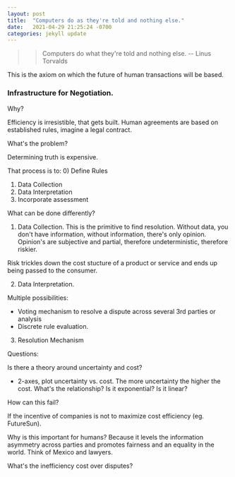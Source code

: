 ```yaml
--- 
layout: post
title:  "Computers do as they're told and nothing else."
date:   2021-04-29 21:25:24 -0700
categories: jekyll update
---
```


>> Computers do what they're told and nothing else. -- Linus Torvalds 

This is the axiom on which the future of human transactions will be based.

### Infrastructure for Negotiation.

Why? 

Efficiency is irresistible, that gets built. 
Human agreements are based on established rules, imagine a legal contract. 

What's the problem? 

Determining truth is expensive. 

That process is to:
0) Define Rules
1) Data Collection
2) Data Interpretation
3) Incorporate assessment 

What can be done differently?

1) Data Collection. This is the primitive to find resolution. Without data, you don't have information, without information, there's only opinion. 
Opinion's are subjective and partial, therefore undeterministic, therefore riskier.

Risk trickles down the cost stucture of a product or service and ends up being passed to the consumer.
 
2) Data Interpretation.  

Multiple possibilities:
- Voting mechanism to resolve a dispute across several 3rd parties or analysis 
- Discrete rule evaluation.

3) Resolution Mechanism

Questions:

Is there a theory around uncertainty and cost?
- 2-axes, plot uncertainty vs. cost. The more uncertainty the higher the cost. What's the relationship? Is it exponential? Is it linear?

How can this fail? 

If the incentive of companies is not to maximize cost efficiency (eg. FutureSun).

Why is this important for humans?
Because it levels the information asymmetry across parties and promotes fairness and an equality in the world. Think of Mexico and lawyers.  

What's the inefficiency cost over disputes?

